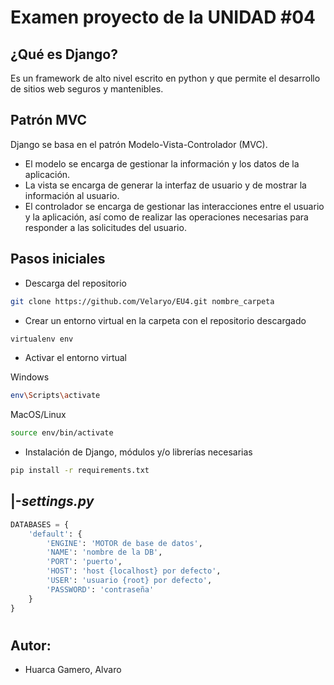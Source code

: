 # Examen proyecto de la UNIDAD #04

## ¿Qué es Django?
Es un framework de alto nivel escrito en python y que permite el desarrollo de sitios web seguros y mantenibles.

## Patrón MVC
Django se basa en el patrón Modelo-Vista-Controlador (MVC).
- El modelo se encarga de gestionar la información y los datos de la aplicación.
- La vista se encarga de generar la interfaz de usuario y de mostrar la información al usuario.
- El controlador se encarga de gestionar las interacciones entre el usuario y la aplicación, así como de realizar las operaciones necesarias para responder a las solicitudes del usuario.

## Pasos iniciales

- Descarga del repositorio
```bash
git clone https://github.com/Velaryo/EU4.git nombre_carpeta
```

- Crear un entorno virtual en la carpeta con el repositorio descargado

```bash
virtualenv env
```

- Activar el entorno virtual

Windows

```bash
env\Scripts\activate
```

MacOS/Linux

```bash
source env/bin/activate
```

- Instalación de Django, módulos y/o librerías necesarias

```bash
pip install -r requirements.txt
```

## |-*settings.py*

```python
DATABASES = {
    'default': {
        'ENGINE': 'MOTOR de base de datos',
        'NAME': 'nombre de la DB',
        'PORT': 'puerto',
        'HOST': 'host {localhost} por defecto',
        'USER': 'usuario {root} por defecto',
        'PASSWORD': 'contraseña'
    }
}

```
#
## Autor:
- Huarca Gamero, Alvaro
#
